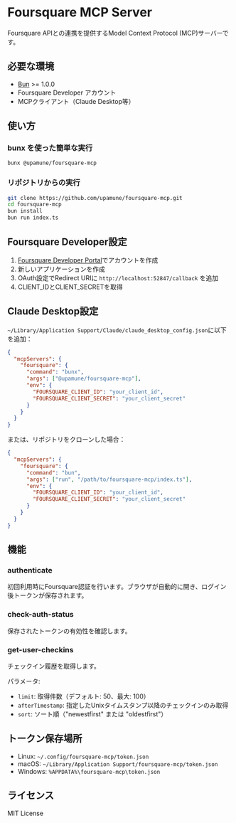 # Foursquare MCP Server

Foursquare APIとの連携を提供するModel Context Protocol (MCP)サーバーです。

## 必要な環境

- [Bun](https://bun.sh/) >= 1.0.0
- Foursquare Developer アカウント
- MCPクライアント（Claude Desktop等）

## 使い方

### bunx を使った簡単な実行

```bash
bunx @upamune/foursquare-mcp
```

### リポジトリからの実行

```bash
git clone https://github.com/upamune/foursquare-mcp.git
cd foursquare-mcp
bun install
bun run index.ts
```

## Foursquare Developer設定

1. [Foursquare Developer Portal](https://developer.foursquare.com/)でアカウントを作成
2. 新しいアプリケーションを作成  
3. OAuth設定でRedirect URIに `http://localhost:52847/callback` を追加
4. CLIENT_IDとCLIENT_SECRETを取得

## Claude Desktop設定

`~/Library/Application Support/Claude/claude_desktop_config.json`に以下を追加：

```json
{
  "mcpServers": {
    "foursquare": {
      "command": "bunx",
      "args": ["@upamune/foursquare-mcp"],
      "env": {
        "FOURSQUARE_CLIENT_ID": "your_client_id",
        "FOURSQUARE_CLIENT_SECRET": "your_client_secret"
      }
    }
  }
}
```

または、リポジトリをクローンした場合：

```json
{
  "mcpServers": {
    "foursquare": {
      "command": "bun",
      "args": ["run", "/path/to/foursquare-mcp/index.ts"],
      "env": {
        "FOURSQUARE_CLIENT_ID": "your_client_id",
        "FOURSQUARE_CLIENT_SECRET": "your_client_secret"
      }
    }
  }
}
```

## 機能

### authenticate
初回利用時にFoursquare認証を行います。ブラウザが自動的に開き、ログイン後トークンが保存されます。

### check-auth-status
保存されたトークンの有効性を確認します。

### get-user-checkins
チェックイン履歴を取得します。

パラメータ:
- `limit`: 取得件数（デフォルト: 50、最大: 100）
- `afterTimestamp`: 指定したUnixタイムスタンプ以降のチェックインのみ取得
- `sort`: ソート順（"newestfirst" または "oldestfirst"）

## トークン保存場所

- Linux: `~/.config/foursquare-mcp/token.json`
- macOS: `~/Library/Application Support/foursquare-mcp/token.json`
- Windows: `%APPDATA%\foursquare-mcp\token.json`

## ライセンス

MIT License

